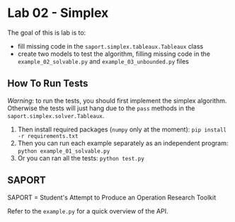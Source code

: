 # Lab 02 - Simplex

The goal of this is lab is to:

* fill missing code in the `saport.simplex.tableaux.Tableaux` class
* create two models to test the algorithm, filling missing code in the `example_02_solvable.py` and `example_03_unbounded.py` files

## How To Run Tests

*Warning*: to run the tests, you should first implement the simplex algorithm. Otherwise the tests will just hang due to the `pass` methods in the `saport.simplex.solver.Tableaux`.

1. Then install required packages (`numpy` only at the moment): `pip install -r requirements.txt`
2. Then you can run each example separately as an independent program: `python example_01_solvable.py`
3. Or you can ran all the tests: `python test.py`


## SAPORT

SAPORT = Student's Attempt to Produce an Operation Research Toolkit

Refer to the `example.py` for a quick overview of the API.